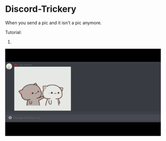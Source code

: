 # Discord-Trickery
When you send a pic and it isn't a pic anymore.



Tutorial:

1.
![](tricker/AA3.gif)

